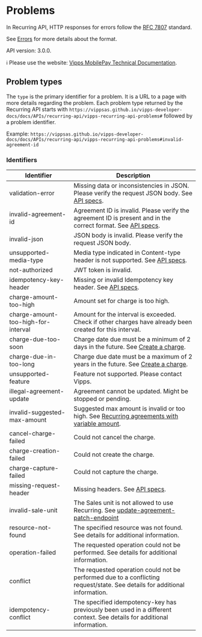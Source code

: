 <!-- START_METADATA
---
title: Problem types
sidebar_label: Problem types
sidebar_position: 90
description: Problem types for the Recurring API can be found here.
pagination_next: null
pagination_prev: null
---
END_METADATA -->

# Problems

In Recurring API, HTTP responses for errors follow the [RFC 7807](https://www.rfc-editor.org/rfc/rfc7807) standard.

See [Errors](https://developer.vippsmobilepay.com/docs/vipps-developers/common-topics/errors) for more details about the format.

API version: 3.0.0.

<!-- START_COMMENT -->

ℹ️ Please use the website:
[Vipps MobilePay Technical Documentation](https://developer.vippsmobilepay.com/docs/APIs/recurring-api).

<!-- END_COMMENT -->

## Problem types

The `type` is the primary identifier for a problem. It is a URL to a page with more details regarding the problem.
Each problem type returned by the Recurring API starts with `https://vippsas.github.io/vipps-developer-docs/docs/APIs/recurring-api/vipps-recurring-api-problems#` followed by a problem identifier.

Example: `https://vippsas.github.io/vipps-developer-docs/docs/APIs/recurring-api/vipps-recurring-api-problems#invalid-agreement-id`



### Identifiers
 | Identifier                          | Description                                                                                                                                    |
|-------------------------------------|------------------------------------------------------------------------------------------------------------------------------------------------|
| validation-error                    | Missing data or inconsistencies in JSON. Please verify the request JSON body. See [API specs](https://developer.vippsmobilepay.com/api/recurring). |
| invalid-agreement-id                | Agreement ID is invalid. Please verify the agreement ID is present and in the correct format. See [API specs](https://developer.vippsmobilepay.com/api/recurring). |
| invalid-json                        | JSON body is invalid. Please verify the request JSON body.                                                                                     |
| unsupported-media-type              | Media type indicated in Content-type header is not supported. See [API specs](https://developer.vippsmobilepay.com/api/recurring).             |
| not-authorized                      | JWT token is invalid.                                                                                                                           |
| idempotency-key-header              | Missing or invalid Idempotency key header. See [API specs](https://developer.vippsmobilepay.com/api/recurring).                               |
| charge-amount-too-high              | Amount set for charge is too high.                                                                                                             |
| charge-amount-too-high-for-interval | Amount for the interval is exceeded. Check if other charges have already been created for this interval.                                      |
| charge-due-too-soon                 | Charge date due must be a minimum of 2 days in the future. See [Create a charge](https://developer.vippsmobilepay.com/docs/APIs/recurring-api/vipps-recurring-api#create-a-charge). |
| charge-due-in-too-long              | Charge due date must be a maximum of 2 years in the future. See [Create a charge](https://developer.vippsmobilepay.com/docs/APIs/recurring-api/vipps-recurring-api#create-a-charge).      |
| unsupported-feature                 | Feature not supported. Please contact Vipps.                                                                                                  |
| illegal-agreement-update            | Agreement cannot be updated. Might be stopped or pending.                                                                                      |
| invalid-suggested-max-amount        | Suggested max amount is invalid or too high. See [Recurring agreements with variable amount](https://developer.vippsmobilepay.com/docs/APIs/recurring-api/vipps-recurring-api#recurring-agreements-with-variable-amount). |
| cancel-charge-failed                | Could not cancel the charge.                                                                                                                   |
| charge-creation-failed              | Could not create the charge.                                                                                                                   |
| charge-capture-failed               | Could not capture the charge.                                                                                                                  |
| missing-request-header              | Missing headers. See [API specs](https://developer.vippsmobilepay.com/api/recurring).                                                          |
| invalid-sale-unit                   | The Sales unit is not allowed to use Recurring. See [update-agreement-patch-endpoint](https://developer.vippsmobilepay.com/api/recurring#tag/Agreement-v3-endpoints/operation/UpdateAgreementPatchV3) |
| resource-not-found                  | The specified resource was not found. See details for additional information.                                                                |
| operation-failed                    | The requested operation could not be performed. See details for additional information.                                                      |
| conflict                            | The requested operation could not be performed due to a conflicting request/state. See details for additional information.                    |
| idempotency-conflict                | The specified idempotency-key has previously been used in a different context. See details for additional information.                        |
